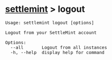<h1><a href="../settlemint.md">settlemint</a> > logout</h1>

<pre>Usage: settlemint logout [options]

Logout from your SettleMint account

Options:
  --all       Logout from all instances
  -h, --help  display help for command
</pre>

